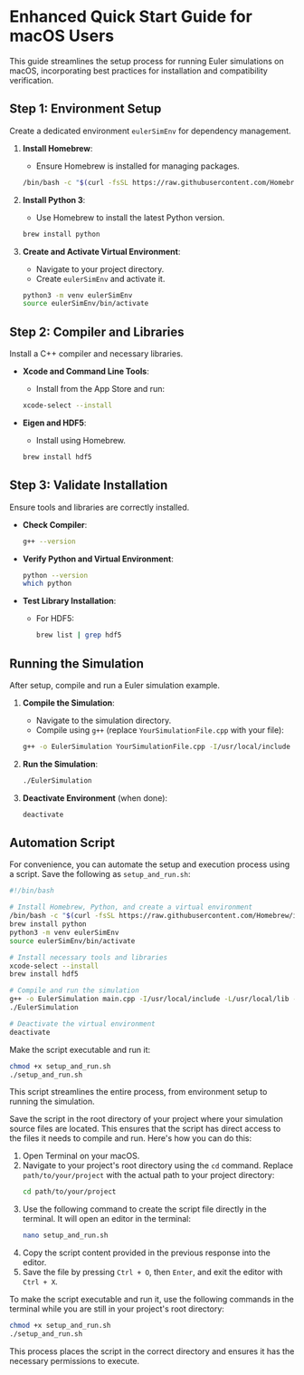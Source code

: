 # Enhanced Quick Start Guide for macOS Users

This guide streamlines the setup process for running Euler simulations on macOS, incorporating best practices for installation and compatibility verification.

## Step 1: Environment Setup

Create a dedicated environment `eulerSimEnv` for dependency management.

1. **Install Homebrew**:
   - Ensure Homebrew is installed for managing packages.
   ```bash
   /bin/bash -c "$(curl -fsSL https://raw.githubusercontent.com/Homebrew/install/HEAD/install.sh)"
   ```

2. **Install Python 3**:
   - Use Homebrew to install the latest Python version.
   ```bash
   brew install python
   ```

3. **Create and Activate Virtual Environment**:
   - Navigate to your project directory.
   - Create `eulerSimEnv` and activate it.
   ```bash
   python3 -m venv eulerSimEnv
   source eulerSimEnv/bin/activate
   ```

## Step 2: Compiler and Libraries

Install a C++ compiler and necessary libraries.

- **Xcode and Command Line Tools**:
  - Install from the App Store and run:
  ```bash
  xcode-select --install
  ```

- **Eigen and HDF5**:
  - Install using Homebrew.
  ```bash
  brew install hdf5
  ```

## Step 3: Validate Installation

Ensure tools and libraries are correctly installed.

- **Check Compiler**:
  ```bash
  g++ --version
  ```

- **Verify Python and Virtual Environment**:
  ```bash
  python --version
  which python
  ```

- **Test Library Installation**:
  - For HDF5:
    ```bash
    brew list | grep hdf5
    ```

## Running the Simulation

After setup, compile and run a Euler simulation example.

1. **Compile the Simulation**:
   - Navigate to the simulation directory.
   - Compile using `g++` (replace `YourSimulationFile.cpp` with your file):
   ```bash
   g++ -o EulerSimulation YourSimulationFile.cpp -I/usr/local/include -L/usr/local/lib -lhdf5
   ```

2. **Run the Simulation**:
   ```bash
   ./EulerSimulation
   ```

3. **Deactivate Environment** (when done):
   ```bash
   deactivate
   ```

## Automation Script

For convenience, you can automate the setup and execution process using a script. Save the following as `setup_and_run.sh`:

```bash
#!/bin/bash

# Install Homebrew, Python, and create a virtual environment
/bin/bash -c "$(curl -fsSL https://raw.githubusercontent.com/Homebrew/install/HEAD/install.sh)"
brew install python
python3 -m venv eulerSimEnv
source eulerSimEnv/bin/activate

# Install necessary tools and libraries
xcode-select --install
brew install hdf5

# Compile and run the simulation
g++ -o EulerSimulation main.cpp -I/usr/local/include -L/usr/local/lib -lhdf5
./EulerSimulation

# Deactivate the virtual environment
deactivate
```

Make the script executable and run it:
```bash
chmod +x setup_and_run.sh
./setup_and_run.sh
```

This script streamlines the entire process, from environment setup to running the simulation.


Save the script in the root directory of your project where your simulation source files are located. This ensures that the script has direct access to the files it needs to compile and run. Here's how you can do this:

1. Open Terminal on your macOS.
2. Navigate to your project's root directory using the `cd` command. Replace `path/to/your/project` with the actual path to your project directory:
   ```bash
   cd path/to/your/project
   ```
3. Use the following command to create the script file directly in the terminal. It will open an editor in the terminal:
   ```bash
   nano setup_and_run.sh
   ```
4. Copy the script content provided in the previous response into the editor.
5. Save the file by pressing `Ctrl + O`, then `Enter`, and exit the editor with `Ctrl + X`.

To make the script executable and run it, use the following commands in the terminal while you are still in your project's root directory:

```bash
chmod +x setup_and_run.sh
./setup_and_run.sh
```

This process places the script in the correct directory and ensures it has the necessary permissions to execute.
